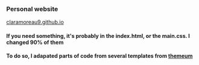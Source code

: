 ### Personal website 
[claramoreau9.github.io](https://claramoreau9.github.io/)

#### If you need something, it's probably in the index.html, or the main.css. I changed 90% of them
#### To do so, I adapated parts of code from several templates from [themeum](https://www.themeum.com/)
